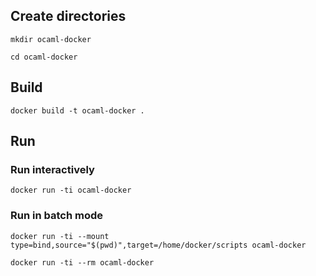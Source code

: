 ## Create directories

```
mkdir ocaml-docker
```

```
cd ocaml-docker
```

## Build

```
docker build -t ocaml-docker .
```


## Run



### Run interactively

```
docker run -ti ocaml-docker
```
### Run in batch mode

```
docker run -ti --mount type=bind,source="$(pwd)",target=/home/docker/scripts ocaml-docker 

```

```
docker run -ti --rm ocaml-docker
```


